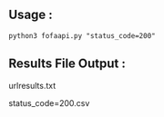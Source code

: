 ## Usage :
```
python3 fofaapi.py "status_code=200"
```
## Results File Output :
urlresults.txt

status_code=200.csv
